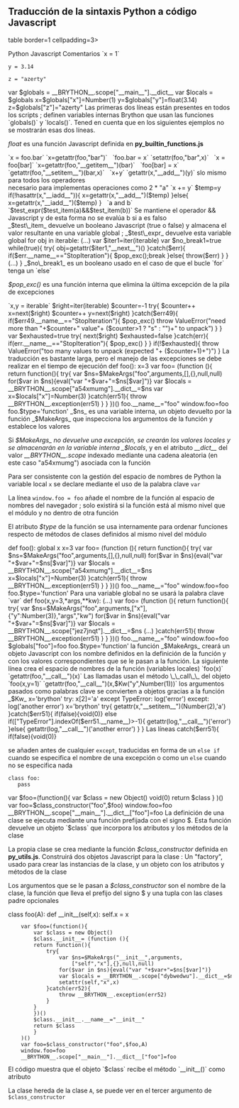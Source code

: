 Traducción de la sintaxis Python a código Javascript
----------------------------------------------------

table border=1 cellpadding=3>
<tr>
<th>Python</th>
<th>Javascript</th>
<th>Comentarios</th>
</tr>

<tr>
<td>
`x = 1`

`y = 3.14`

`z = "azerty"`
</td>
<td>
    var $globals = __BRYTHON__.scope["__main__"].__dict__
    var $locals = $globals
    x=$globals["x"]=Number(1)
    y=$globals["y"]=float(3.14)
    z=$globals["z"]="azerty"
</td>
<td>Las primeras dos líneas están presentes en todos los scripts ; definen variables internas Brython que usan las funciones `globals()` y `locals()`. Tened en cuenta que en los siguientes ejemplos no se mostrarán esas dos líneas.

_float_ es una función Javascript definida en __py\_builtin\_functions.js__</td>
</tr>

<tr>
<td>`x = foo.bar`</td>
<td>`x=getattr(foo,"bar")`
<td>&nbsp;</td>
</td>
</tr>

<tr>
<td>`foo.bar = x`</td>
<td>`setattr(foo,"bar",x)`
<td>&nbsp;</td>
</td>
</tr>

<tr>
<td>`x = foo[bar]`</td>
<td>`x=getattr(foo,"__getitem__")(bar)`
<td>&nbsp;</td>
</td>
</tr>

<tr>
<td>`foo[bar] = x`</td>
<td>`getattr(foo,"__setitem__")(bar,x)`
<td>&nbsp;</td>
</td>
</tr>

<tr>
<td>`x+y`</td>
<td>`getattr(x,"__add__")(y)`
<td>slo mismo para todos los operadores
<br>necesario para implementas operaciones como 2 * "a"</td>
</td>
</tr>

<tr>
<td>`x += y`</td>
<td>
    $temp=y
    if(!hasattr(x,"__iadd__")){
     x=getattr(x,"__add__")($temp)
    }else{
     x=getattr(x,"__iadd__")($temp)
    }
</td>
<td>&nbsp;
</td>
</td>
</tr>

<tr>
<td>`a and b`</td>
<td>`$test_expr($test_item(a)&&$test_item(b))`
<td>Se mantiene el operador && Javascript y de esta forma no se evalúa b si a es falso
<br>_$test\_item_ devuelve un booleano Javascript (true o false) y almacena el valor resultante en una variable global ; _$test\_expr_ devuelve esta variable global</td>
</td>
</tr>

<tr>
<td>
    for obj in iterable:
        (...)
</td>
<td>
    var $iter1=iter(iterable)
    var $no_break1=true
    while(true){
        try{
            obj=getattr($iter1,"__next__")()
        }catch($err){
            if($err.__name__=="StopIteration"){
                $pop_exc();break
            }else{
                throw($err)
            }
        }
        (...)
    }
</td>
<td>_$no\_break1_ es un booleano usado en el caso de que el bucle `for` tenga un `else`

_$pop\_exc()_ es una función interna que elimina la última excepción de la pila de excepciones
</td></tr>

<tr>
<td>`x,y = iterable`</td>
<td>
    $right=iter(iterable)
    $counter=-1
    try{
        $counter++
        x=next($right)
        $counter++
        y=next($right)
    }catch($err49){
        if($err49.__name__=="StopIteration"){
            $pop_exc()
            throw ValueError("need more than "+$counter+" value"+
                ($counter>1 ? "s" : "")+" to unpack")
        }
    }
    var $exhausted=true
    try{
        next($right)
        $exhausted=false
    }catch(err){
        if(err.__name__=="StopIteration"){
        $pop_exc()
        }
    }
    if(!$exhausted){
        throw ValueError("too many values to unpack (expected "+
            ($counter+1)+")")
    } 
</td>
<td>La traducción es bastante larga, pero el manejo de las excepciones se debe realizar en el tiempo de ejecución</td></tr>

<tr>
<td>
    def foo():
       x=3
</td>
<td>
    var foo= (function (){
        return function(){
            try{
                var $ns=$MakeArgs("foo",arguments,[],{},null,null)
                for($var in $ns){eval("var "+$var+"=$ns[$var]")}
                var $locals = __BRYTHON__.scope["a54xmumg"].__dict__=$ns
                var x=$locals["x"]=Number(3)
            }catch(err51){
                throw __BRYTHON__.exception(err51)
            }
        }
    })()
    foo.__name__="foo"
    window.foo=foo
    foo.$type='function'
</td>
<td>
_$ns_ es una variable interna, un objeto devuelto por la función _$MakeArgs_ que inspecciona los argumentos de la función y establece los valores

Si _$MakeArgs_ no devuelve una excepción, se crearán los valores locales y se almacenarán en la variable interna _$locals_, y en el atributo _\_\_dict\_\__ del valor _\_\_BRYTHON\_\_.scope_ indexado mediante una cadena aleatoria (en este caso "a54xmumg") asociada con la función

Para ser consistente con la gestión del espacio de nombres de Python la variable local `x` se declare mediante el uso de la palabra clave `var` 

La línea `window.foo = foo` añade el nombre de la función al espacio de nombres del navegador ; solo existirá si la función está al mismo nivel que el módulo y no dentro de otra función

El atributo _$type_ de la función se usa internamente para ordenar funciones respecto de métodos de clases definidos al mismo nivel del módulo
</td>
</tr>

<tr>
<td>
    def foo():
       global x
       x=3
</td>
<td>
    var foo= (function (){
        return function(){
            try{
                var $ns=$MakeArgs("foo",arguments,[],{},null,null)
                for($var in $ns){eval("var "+$var+"=$ns[$var]")}
                var $locals = __BRYTHON__.scope["a54xmumg"].__dict__=$ns
                x=$locals["x"]=Number(3)
            }catch(err51){
                throw __BRYTHON__.exception(err51)
            }
        }
    })()
    foo.__name__="foo"
    window.foo=foo
    foo.$type='function'

</td>
<td>Para una variable global no se usará la palabra clave `var`</td>
</tr>

<tr>
<td>
    def foo(x,y=3,*args,**kw):
       (...)
</td>
<td>
    var foo= (function (){
        return function(){
            try{
                var $ns=$MakeArgs("foo",arguments,["x"],
                    {"y":Number(3)},"args","kw")
                for($var in $ns){eval("var "+$var+"=$ns[$var]")}
                var $locals = __BRYTHON__.scope["jez7jnqt"].__dict__=$ns
                (...)
            }catch(err51){
                throw __BRYTHON__.exception(err51)
            }
        }
    })()
    foo.__name__="foo"
    window.foo=foo
    $globals["foo"]=foo
    foo.$type='function'
</td>
<td>la función _$MakeArgs_ creará un objeto Javascript con los nombre definidos en la definición de la función y con los valores correspondientes que se le pasan a la función. La siguiente línea crea el espacio de nombres de la función (variables locales)</td>
</tr>

<tr>
<td>`foo(x)`
</td>
<td>`getattr(foo,"__call__")(x)`
</td>
<td>Las llamadas usan el método \_\_call\_\_ del objeto
</tr>



<tr>
<td>`foo(x,y=1)`
</td>
<td>`getattr(foo,"__call__")(x,$Kw("y",Number(1)))`
</td>
<td>los argumentos pasados como palabras clave se convierten a objetos gracias a la función _$Kw_
</tr>

<tr>
<td>
    x='brython'
    try:
        x[2]='a'
    except TypeError:
        log('error')
    except:
        log('another error')
</td>
<td>
    x='brython'
    try{
        getattr(x,"__setitem__")(Number(2),'a')
    }catch($err51){
        if(false){void(0)}
        else if(["TypeError"].indexOf($err51.__name__)>-1){
            getattr(log,"__call__")('error')
        }else{
            getattr(log,"__call__")('another error')
        }
    }
</td>
<td>Las líneas
    catch($err51){
        if(false){void(0)}
        
se añaden antes de cualquier `except`, traducidas en forma de un `else if` cuando se especifica el nombre de una excepción o como un `else` cuando no se especifica nada

</tr>

<tr>
<td><pre><code>class foo:
   pass
</code></pre></td>
<td>
    var $foo=(function(){
        var $class = new Object()
        void(0)
        return $class
    }
    )()
    var foo=$class_constructor("foo",$foo)
    window.foo=foo
    __BRYTHON__.scope["__main__"].__dict__["foo"]=foo
</td>
<td>La definición de una clase se ejecuta mediante una función prefijada con el signo $. Esta función devuelve un objeto `$class` que incorpora los atributos y los métodos de la clase

La propia clase se crea mediante la función _$class\_constructor_ definida en __py\_utils.js__. Construirá dos objetos Javascript para la clase : Un "factory", usado para crear las instancias de la clase, y un objeto con los atributos y métodos de la clase

Los argumentos que se le pasan a _$class\_constructor_ son el nombre de la clase, la función que lleva el prefijo del signo $ y una tupla con las clases padre opcionales
</tr>

<tr>
<td>
    class foo(A):
        def __init__(self,x):
            self.x = x
</td>
<td><code><pre>
    var $foo=(function(){
        var $class = new Object()
        $class.__init__= (function (){
        return function(){
            try{
                var $ns=$MakeArgs("__init__",arguments,
                    ["self","x"],{},null,null)
                for($var in $ns){eval("var "+$var+"=$ns[$var]")}
                var $locals = __BRYTHON__.scope["dybwedwu"].__dict__=$ns
                setattr(self,"x",x)
            }catch(err52){
                throw __BRYTHON__.exception(err52)
            }
        }
        })()
        $class.__init__.__name__="__init__"
        return $class
        }
    )()
    var foo=$class_constructor("foo",$foo,A)
    window.foo=foo
    __BRYTHON__.scope["__main__"].__dict__["foo"]=foo
</pre></code>
</td>
<td>El código muestra que el objeto `$class` recibe el método `__init__()` como atributo

La clase hereda de la clase `A`, se puede ver en el tercer argumento de `$class_constructor`
</td>
</tr>


</table>
